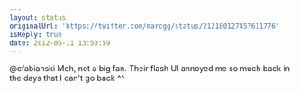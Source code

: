 ```yaml
---
layout: status
originalUrl: 'https://twitter.com/marcgg/status/212180127457611776'
isReply: true
date: 2012-06-11 13:50:59
---
```


@cfabianski Meh, not a big fan. Their flash UI annoyed me so much back in the days that I can't go back ^^
